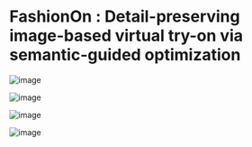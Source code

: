 # FashionOn : Detail-preserving image-based virtual try-on via semantic-guided optimization

![image](https://github.com/fashion-on/FashionOn.github.io/blob/master/try-on/4355.gif)

![image](https://github.com/fashion-on/FashionOn.github.io/blob/master/try-on/163.gif)

![image](https://github.com/fashion-on/FashionOn.github.io/blob/master/try-on/126.gif)

![image](https://github.com/fashion-on/FashionOn.github.io/blob/master/try-on/154.gif)




